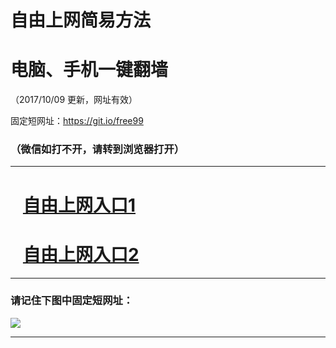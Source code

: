 ﻿# 自由上网简易方法

# 电脑、手机一键翻墙

（2017/10/09 更新，网址有效）

固定短网址：https://git.io/free99

### （微信如打不开，请转到浏览器打开）


***





# &nbsp;&nbsp; <a href="http://ft3123611624.fwq-tz-1001.info/fwqtz01.html?t=100900118321 " target="_blank">自由上网入口1</a>
# &nbsp;&nbsp; <a href="http://ft1478313477.fwq-tz-1002.info/fwqtz02.html?t=100900121472 " target="_blank">自由上网入口2</a>
***

### 请记住下图中固定短网址：

<img src="https://s3-us-west-2.amazonaws.com/fwq-1001/yjfq-20170905okok.png" /> 


***

